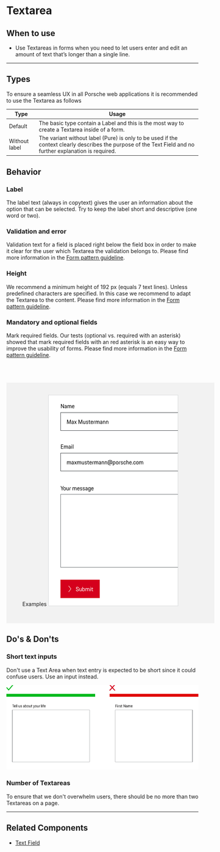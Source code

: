 # Textarea

<TableOfContents></TableOfContents>

## When to use

- Use Textareas in forms when you need to let users enter and edit an amount of text that’s longer than a single line.

---

## Types

To ensure a seamless UX in all Porsche web applications it is recommended to use the Textarea as follows

| Type          | Usage                                                                                                                                                      |
| ------------- | ---------------------------------------------------------------------------------------------------------------------------------------------------------- |
| Default       | The basic type contain a Label and this is the most way to create a Textarea inside of a form.                                                             |
| Without label | The variant without label (Pure) is only to be used if the context clearly describes the purpose of the Text Field and no further explanation is required. |

## Behavior

### Label

The label text (always in copytext) gives the user an information about the option that can be selected. Try to keep the
label short and descriptive (one word or two).

### Validation and error

Validation text for a field is placed right below the field box in order to make it clear for the user which Textarea
the validation belongs to. Please find more information in the [Form pattern guideline](patterns/forms).

### Height

We recommend a minimum height of 192 px (equals 7 text lines). Unless predefined characters are specified. In this case
we recommend to adapt the Textarea to the content. Please find more information in the
[Form pattern guideline](patterns/forms).

### Mandatory and optional fields

Mark required fields. Our tests (optional vs. required with an asterisk) showed that mark required fields with an red
asterisk is an easy way to improve the usability of forms. Please find more information in the
[Form pattern guideline](patterns/forms).

 <div style="background:#F2F2F2; width:100%; margin-top: 64px; padding-top: 32px; padding-left: 42px; padding-bottom: 42px;">
    <p-heading variant="heading-3" tag="h3" style="margin-bottom: 24px;">Examples</p-heading>
    <img src="./assets/textarea-examples.png" alt="Examples for textarea usage" />
</div>

## Do's & Don'ts

### Short text inputs

Don't use a Text Area when text entry is expected to be short since it could confuse users. Use an input instead.

![Short Text in Text Field](./assets/textarea-dont-short-text-inputs.png)

### Number of Textareas

To ensure that we don't overwhelm users, there should be no more than two Textareas on a page.

---

## Related Components

- [Text Field](components/text-field)

